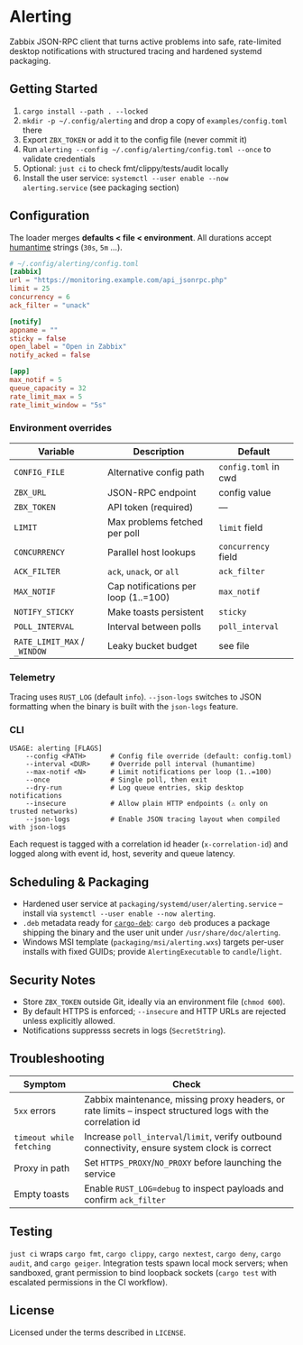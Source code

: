 # Alerting

Zabbix JSON-RPC client that turns active problems into safe, rate-limited desktop notifications with structured tracing and hardened systemd packaging.

## Getting Started
1. `cargo install --path . --locked`
2. `mkdir -p ~/.config/alerting` and drop a copy of `examples/config.toml` there
3. Export `ZBX_TOKEN` or add it to the config file (never commit it)
4. Run `alerting --config ~/.config/alerting/config.toml --once` to validate credentials
5. Optional: `just ci` to check fmt/clippy/tests/audit locally
6. Install the user service: `systemctl --user enable --now alerting.service` (see packaging section)

## Configuration
The loader merges **defaults < file < environment**. All durations accept [humantime](https://docs.rs/humantime) strings (`30s`, `5m` …).

```toml
# ~/.config/alerting/config.toml
[zabbix]
url = "https://monitoring.example.com/api_jsonrpc.php"
limit = 25
concurrency = 6
ack_filter = "unack"

[notify]
appname = ""
sticky = false
open_label = "Open in Zabbix"
notify_acked = false

[app]
max_notif = 5
queue_capacity = 32
rate_limit_max = 5
rate_limit_window = "5s"
```

### Environment overrides
| Variable | Description | Default |
| --- | --- | --- |
| `CONFIG_FILE` | Alternative config path | `config.toml` in cwd |
| `ZBX_URL` | JSON-RPC endpoint | config value |
| `ZBX_TOKEN` | API token (required) | — |
| `LIMIT` | Max problems fetched per poll | `limit` field |
| `CONCURRENCY` | Parallel host lookups | `concurrency` field |
| `ACK_FILTER` | `ack`, `unack`, or `all` | `ack_filter` |
| `MAX_NOTIF` | Cap notifications per loop (1..=100) | `max_notif` |
| `NOTIFY_STICKY` | Make toasts persistent | `sticky` |
| `POLL_INTERVAL` | Interval between polls | `poll_interval` |
| `RATE_LIMIT_MAX` / `_WINDOW` | Leaky bucket budget | see file |

### Telemetry
Tracing uses `RUST_LOG` (default `info`). `--json-logs` switches to JSON formatting when the binary is built with the `json-logs` feature.

### CLI
```
USAGE: alerting [FLAGS]
    --config <PATH>      # Config file override (default: config.toml)
    --interval <DUR>     # Override poll interval (humantime)
    --max-notif <N>      # Limit notifications per loop (1..=100)
    --once               # Single poll, then exit
    --dry-run            # Log queue entries, skip desktop notifications
    --insecure           # Allow plain HTTP endpoints (⚠️ only on trusted networks)
    --json-logs          # Enable JSON tracing layout when compiled with json-logs
```
Each request is tagged with a correlation id header (`x-correlation-id`) and logged along with event id, host, severity and queue latency.

## Scheduling & Packaging
* Hardened user service at `packaging/systemd/user/alerting.service` – install via `systemctl --user enable --now alerting`.
* `.deb` metadata ready for [`cargo-deb`](https://github.com/mmstick/cargo-deb): `cargo deb` produces a package shipping the binary and the user unit under `/usr/share/doc/alerting`.
* Windows MSI template (`packaging/msi/alerting.wxs`) targets per-user installs with fixed GUIDs; provide `AlertingExecutable` to `candle`/`light`.

## Security Notes
* Store `ZBX_TOKEN` outside Git, ideally via an environment file (`chmod 600`).
* By default HTTPS is enforced; `--insecure` and HTTP URLs are rejected unless explicitly allowed.
* Notifications suppresss secrets in logs (`SecretString`).

## Troubleshooting
| Symptom | Check |
| --- | --- |
| `5xx` errors | Zabbix maintenance, missing proxy headers, or rate limits – inspect structured logs with the correlation id |
| `timeout while fetching` | Increase `poll_interval`/`limit`, verify outbound connectivity, ensure system clock is correct |
| Proxy in path | Set `HTTPS_PROXY`/`NO_PROXY` before launching the service |
| Empty toasts | Enable `RUST_LOG=debug` to inspect payloads and confirm `ack_filter` |

## Testing
`just ci` wraps `cargo fmt`, `cargo clippy`, `cargo nextest`, `cargo deny`, `cargo audit`, and `cargo geiger`. Integration tests spawn local mock servers; when sandboxed, grant permission to bind loopback sockets (`cargo test` with escalated permissions in the CI workflow).

## License
Licensed under the terms described in `LICENSE`.
